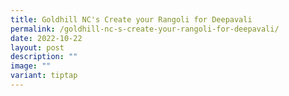 ```yaml
---
title: Goldhill NC's Create your Rangoli for Deepavali
permalink: /goldhill-nc-s-create-your-rangoli-for-deepavali/
date: 2022-10-22
layout: post
description: ""
image: ""
variant: tiptap
---
```

